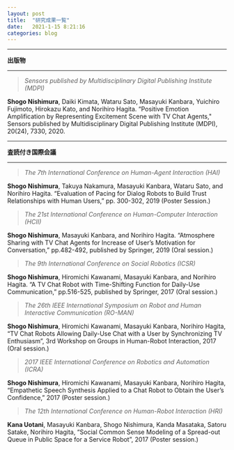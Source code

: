 ```yaml
---
layout: post
title:  "研究成果一覧"
date:   2021-1-15 8:21:16
categories: blog
---
```


---
**出版物**
***

>*Sensors published by Multidisciplinary Digital Publishing Institute (MDPI)*

**Shogo Nishimura**, Daiki Kimata, Wataru Sato, Masayuki Kanbara, Yuichiro Fujimoto, Hirokazu Kato, and Norihiro Hagita. “Positive Emotion Amplification by Representing Excitement Scene with TV Chat Agents," Sensors published by Multidisciplinary Digital Publishing Institute (MDPI), 20(24), 7330, 2020.

***
**査読付き国際会議**<br>
***

>*The 7th International Conference on Human-Agent Interaction (HAI)*

**Shogo Nishimura**, Takuya Nakamura, Masayuki Kanbara, Wataru Sato, and Norihiro Hagita. “Evaluation of Pacing for Dialog Robots to Build Trust Relationships with Human Users,” pp. 300-302, 2019 (Poster Session.) 

>*The 21st International Conference on Human-Computer Interaction (HCII)*

**Shogo Nishimura**, Masayuki Kanbara, and Norihiro Hagita. “Atmosphere Sharing with TV Chat Agents for Increase of User’s Motivation for Conversation,” pp.482-492, published by Springer, 2019 (Oral session.)

>*The 9th International Conference on Social Robotics (ICSR)*

**Shogo Nishimura**, Hiromichi Kawanami, Masayuki Kanbara, and Norihiro Hagita. “A TV Chat Robot with Time-Shifting Function for Daily-Use Communication,” pp.516-525, published by Springer, 2017 (Oral session.)

>*The 26th IEEE International Symposium on Robot and Human Interactive Communication (RO-MAN)*

**Shogo Nishimura**, Hiromichi Kawanami, Masayuki Kanbara, Norihiro Hagita, “TV Chat Robots Allowing Daily-Use Chat with a User by Synchronizing TV Enthusiasm”, 3rd Workshop on Groups in Human-Robot Interaction, 2017 (Oral session.)

>*2017 IEEE International Conference on Robotics and Automation (ICRA)*

**Shogo Nishimura**, Hiromichi Kawanami, Masayuki Kanbara, Norihiro Hagita, “Empathetic Speech Synthesis Applied to a Chat Robot to Obtain the User’s Confidence,” 2017 (Poster session.)

>*The 12th International Conference on Human-Robot Interaction (HRI)*

**Kana Uotani**, Masayuki Kanbara, Shogo Nishimura, Kanda Masataka, Satoru Satake, Norihiro Hagita, “Social Common Sense Modeling of a Spread-out Queue in Public Space for a Service Robot”, 2017 (Poster session.)
